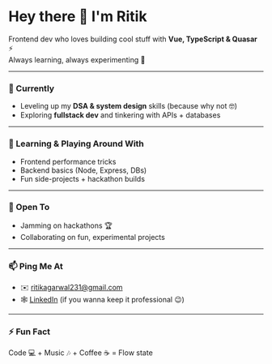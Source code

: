 # Hey there 👋 I'm Ritik  

Frontend dev who loves building cool stuff with **Vue, TypeScript & Quasar** ⚡  
Always learning, always experimenting 🚀  

---

### 🔭 Currently
- Leveling up my **DSA & system design** skills (because why not 🤓)  
- Exploring **fullstack dev** and tinkering with APIs + databases

---

### 🌱 Learning & Playing Around With
- Frontend performance tricks  
- Backend basics (Node, Express, DBs)  
- Fun side-projects + hackathon builds

---

### 👯 Open To
- Jamming on hackathons 🏆
- Collaborating on fun, experimental projects  

---

### 📫 Ping Me At
- ✉️ ritikagarwal231@gmail.com  
- 🕸️ [LinkedIn](https://www.linkedin.com/in/ritikagrawal231/) (if you wanna keep it professional 😉)  

---

### ⚡ Fun Fact
Code 💻 + Music 🎶 + Coffee ☕ = Flow state
